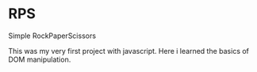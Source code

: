 # RPS
Simple RockPaperScissors
<p>This was my very first project with javascript. Here i learned the basics of DOM manipulation.</p>
